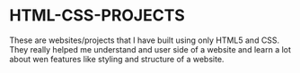 # HTML-CSS-PROJECTS
These are websites/projects that I have built using only HTML5 and CSS. They really helped me understand and user side of a website and learn a lot about wen features like styling and structure of a website.
